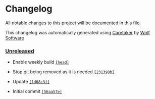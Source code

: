 # Changelog

All notable changes to this project will be documented in this file.


This changelog was automatically generated using [Caretaker](https://github.com/DevelopersToolbox/caretaker) by [Wolf Software](https://github.com/WolfSoftware)

### [Unreleased](https://github.com/DockerToolbox/anyenv/commits/master)

- Enable weekly build [`[head]`](https://github.com/DockerToolbox/anyenv/commit/)

- Stop git being removed as it is needed [`[231390b]`](https://github.com/DockerToolbox/anyenv/commit/231390b0253c4d08ae0bb523f04644a05c1a0d06)

- Update [`[1d68c3f]`](https://github.com/DockerToolbox/anyenv/commit/1d68c3f0038634e41bd75b1792d2a676156cd8e9)

- Initial commit [`[56aa57e]`](https://github.com/DockerToolbox/anyenv/commit/56aa57e05bab64bc7ff98ee08cca1620a7918e4a)

